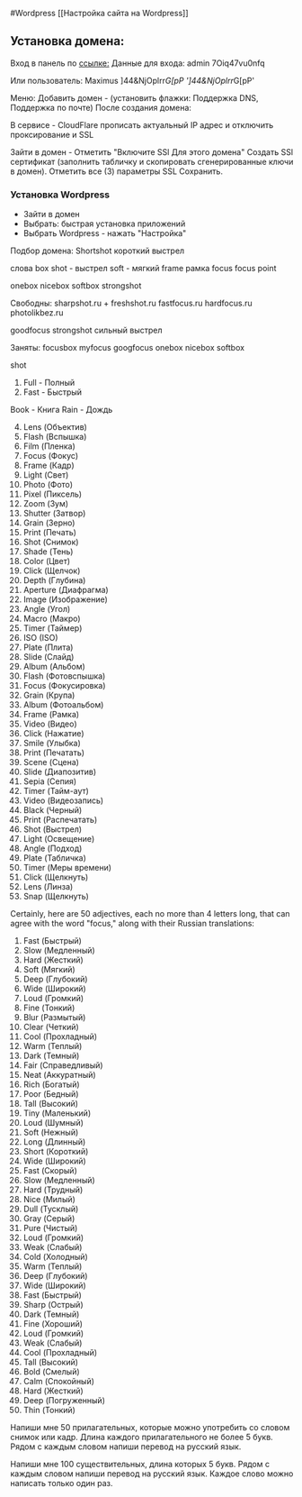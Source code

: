 #Wordpress 
[[Настройка сайта на Wordpress]]

## Установка домена:

Вход в панель по [ссылке:](https://185.154.13.65:8083)
Данные для входа:
admin
7Oiq47vu0nfq

Или пользователь:
Maximus
]44&NjOplrr*G[pP
']44&NjOplrr*G[pP'

Меню: Добавить домен - (установить флажки: Поддержка DNS, Поддержка по почте)
После создания домена:

В сервисе - CloudFlare прописать актуальный IP адрес и отключить проксирование и SSL 

Зайти в домен - Отметить "Включите SSl Для этого домена" 
Создать SSl сертификат (заполнить табличку и скопировать сгенерированные ключи в домен).
Отметить все (3) параметры SSL
Сохранить.

### Установка Wordpress
- Зайти в домен
- Выбрать: быстрая установка приложений
- Выбрать Wordpress - нажать "Настройка"



Подбор домена:
Shortshot короткий выстрел


слова
box
shot - выстрел
soft - мягкий
frame рамка
focus
focus point

onebox
nicebox
softbox
strongshot

Свободны:
sharpshot.ru +
freshshot.ru
fastfocus.ru
hardfocus.ru
photolikbez.ru


goodfocus
strongshot сильный выстрел

Заняты:
focusbox
myfocus
googfocus
onebox
nicebox
softbox


shot  

1. Full - Полный
2. Fast - Быстрый


Book - Книга
Rain - Дождь

4. Lens (Объектив)
5. Flash (Вспышка)
6. Film (Пленка)
7. Focus (Фокус)
8. Frame (Кадр)
9. Light (Свет)
10. Photo (Фото)
11. Pixel (Пиксель)
12. Zoom (Зум)
13. Shutter (Затвор)
14. Grain (Зерно)
15. Print (Печать)
16. Shot (Снимок)
17. Shade (Тень)
18. Color (Цвет)
19. Click (Щелчок)
20. Depth (Глубина)
21. Aperture (Диафрагма)
22. Image (Изображение)
23. Angle (Угол)
24. Macro (Макро)
25. Timer (Таймер)
26. ISO (ISO)
27. Plate (Плита)
28. Slide (Слайд)
29. Album (Альбом)
30. Flash (Фотовспышка)
31. Focus (Фокусировка)
32. Grain (Крупа)
33. Album (Фотоальбом)
34. Frame (Рамка)
35. Video (Видео)
36. Click (Нажатие)
37. Smile (Улыбка)
38. Print (Печатать)
39. Scene (Сцена)
40. Slide (Диапозитив)
41. Sepia (Сепия)
42. Timer (Тайм-аут)
43. Video (Видеозапись)
44. Black (Черный)
45. Print (Распечатать)
46. Shot (Выстрел)
47. Light (Освещение)
48. Angle (Подход)
49. Plate (Табличка)
50. Timer (Меры времени)
51. Click (Щелкнуть)
52. Lens (Линза)
53. Snap (Щелкнуть)


  
Certainly, here are 50 adjectives, each no more than 4 letters long, that can agree with the word "focus," along with their Russian translations:

1. Fast (Быстрый)
2. Slow (Медленный)
3. Hard (Жесткий)
4. Soft (Мягкий)
5. Deep (Глубокий)
6. Wide (Широкий)
7. Loud (Громкий)
8. Fine (Тонкий)
9. Blur (Размытый)
10. Clear (Четкий)
11. Cool (Прохладный)
12. Warm (Теплый)
13. Dark (Темный)
14. Fair (Справедливый)
15. Neat (Аккуратный)
16. Rich (Богатый)
17. Poor (Бедный)
18. Tall (Высокий)
19. Tiny (Маленький)
20. Loud (Шумный)
21. Soft (Нежный)
22. Long (Длинный)
23. Short (Короткий)
24. Wide (Широкий)
25. Fast (Скорый)
26. Slow (Медленный)
27. Hard (Трудный)
28. Nice (Милый)
29. Dull (Тусклый)
30. Gray (Серый)
31. Pure (Чистый)
32. Loud (Громкий)
33. Weak (Слабый)
34. Cold (Холодный)
35. Warm (Теплый)
36. Deep (Глубокий)
37. Wide (Широкий)
38. Fast (Быстрый)
39. Sharp (Острый)
40. Dark (Темный)
41. Fine (Хороший)
42. Loud (Громкий)
43. Weak (Слабый)
44. Cool (Прохладный)
45. Tall (Высокий)
46. Bold (Смелый)
47. Calm (Спокойный)
48. Hard (Жесткий)
49. Deep (Погруженный)
50. Thin (Тонкий)

Напиши мне 50 прилагательных, которые можно употребить со словом снимок или кадр. Длина каждого прилагательного не более 5 букв. Рядом с каждым словом напиши перевод на русский язык.

Напиши мне 100 существительных, длина которых 5 букв. Рядом с каждым словом напиши перевод на русский язык. Каждое слово можно написать только один раз.